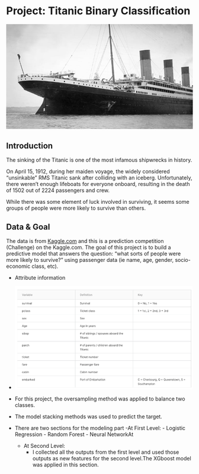 # Project:  Titanic Binary Classification 
![images/Titanic.jpg](images/Titanic.jpg)
## Introduction
The sinking of the Titanic is one of the most infamous shipwrecks in history.

On April 15, 1912, during her maiden voyage, the widely considered “unsinkable” RMS Titanic sank after colliding with an iceberg. Unfortunately, there weren’t enough lifeboats for everyone onboard, resulting in the death of 1502 out of 2224 passengers and crew.

While there was some element of luck involved in surviving, it seems some groups of people were more likely to survive than others.

## Data & Goal
The data is from [Kaggle.com](https://www.kaggle.com/c/titanic/overview) and this is a prediction competition (Challenge) on the Kaggle.com.
The goal of this project is to build a predictive model that answers the question: “what sorts of people were more likely to survive?” using passenger data (ie name, age, gender, socio-economic class, etc).
- Attribute information
- ![images/data_dictionary.png](images/data_dictionary.png)

- For this project, the oversampling method was applied to balance two classes.
- The model stacking methods was used to predict the target.
- There are two sections for the modeling part
    -At First Level:
      - Logistic Regression
      - Random Forest
      - Neural NetworkAt
    - At Second Level:
      -  I collected all the outputs from the first level and used those outputs as new features for the second level.The XGboost model was applied in this section.
  